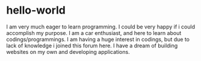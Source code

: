 # hello-world
I am very much eager to learn programming. I could be very happy if i could accomplish my purpose.
I am a car enthusiast, and here to learn about codings/programmings. I am having a huge interest in codings, but due to lack of knowledge i joined this forum here. I have a dream of building websites on my own and developing applications.
